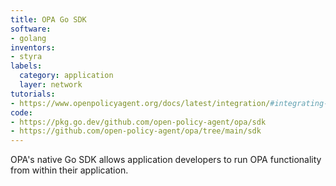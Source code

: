 ```yaml
---
title: OPA Go SDK
software:
- golang
inventors:
- styra
labels:
  category: application
  layer: network
tutorials:
- https://www.openpolicyagent.org/docs/latest/integration/#integrating-with-the-go-sdk
code:
- https://pkg.go.dev/github.com/open-policy-agent/opa/sdk
- https://github.com/open-policy-agent/opa/tree/main/sdk
---
```

OPA's native Go SDK allows application developers to run OPA functionality from within their application.
